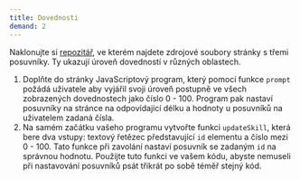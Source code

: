```yaml
---
title: Dovednosti
demand: 2
---
```


Naklonujte si [repozitář](https://github.com/Czechitas-podklady-WEB/dovednosti-zadani), ve kterém najdete zdrojové soubory stránky s třemi posuvníky. Ty ukazují úroveň dovedností v různých oblastech.

1. Doplňte do stránky JavaScriptový program, který pomocí funkce `prompt` požádá uživatele aby vyjářil svoji úroveň postupně ve všech zobrazených dovednostech jako číslo 0 - 100. Program pak nastaví posuvníky na stránce na odpovídající délku a hodnoty u posuvníků na uživatelem zadaná čísla.
1. Na samém začátku vašeho programu vytvořte funkci `updateSkill`, která bere dva vstupy: textový řetězec představující `id` elementu a číslo mezi 0 - 100. Tato funkce při zavolání nastaví posuvník se zadaným `id` na správnou hodnotu. Použijte tuto funkci ve vašem kódu, abyste nemuseli při nastavování posuvníků psát třikrát po sobě téměř stejný kód.
